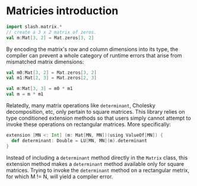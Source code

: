 # Matricies introduction

```scala mdoc
import slash.matrix.*
// create a 3 x 2 matrix of zeros.
val m:Mat[3, 2] = Mat.zeros[3, 2]
```

By encoding the matrix's row and column dimensions into its type, the compiler can prevent a whole category of runtime errors that arise from mismatched matrix dimensions:

```scala mdoc:fail
val m0:Mat[3, 2] = Mat.zeros[3, 2]
val m1:Mat[2, 3] = Mat.zeros[2, 3]

val m:Mat[3, 3] = m0 * m1
val m = m * m1
```

Relatedly, many matrix operations like `determinant`, Cholesky decomposition, etc, only pertain to square matrices.  This library relies on type conditioned extension methods so that users simply cannot attempt to invoke these operations on rectangular matrices.  More specifically:

```scala
extension [MN <: Int] (m: Mat[MN, MN])(using ValueOf[MN]) {
  def determinant: Double = LU[MN, MN](m).determinant
}
```

Instead of including a `determinant` method directly in the `Matrix` class, this extension method makes a `determinant` method available only for square matrices.  Trying to invoke the `determinant` method on a rectangular metrix, for which M != N, will yield a compiler error.
